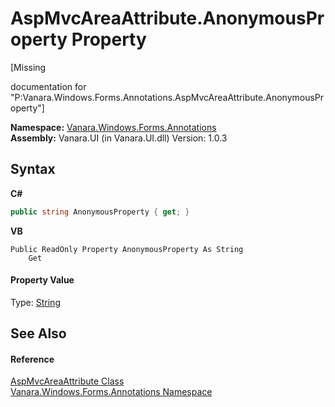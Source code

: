 # AspMvcAreaAttribute.AnonymousProperty Property 
 

\[Missing <summary> documentation for "P:Vanara.Windows.Forms.Annotations.AspMvcAreaAttribute.AnonymousProperty"\]

**Namespace:**&nbsp;<a href="600255aa-5477-7018-00f3-14fce5adebc9">Vanara.Windows.Forms.Annotations</a><br />**Assembly:**&nbsp;Vanara.UI (in Vanara.UI.dll) Version: 1.0.3

## Syntax

**C#**<br />
``` C#
public string AnonymousProperty { get; }
```

**VB**<br />
``` VB
Public ReadOnly Property AnonymousProperty As String
	Get
```


#### Property Value
Type: <a href="http://msdn2.microsoft.com/en-us/library/s1wwdcbf" target="_blank">String</a>

## See Also


#### Reference
<a href="5bc41a6c-7e77-fe46-be30-716dc8816860">AspMvcAreaAttribute Class</a><br /><a href="600255aa-5477-7018-00f3-14fce5adebc9">Vanara.Windows.Forms.Annotations Namespace</a><br />